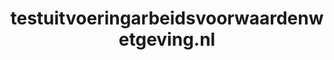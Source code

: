 ---
layout: post
title:  "testuitvoeringarbeidsvoorwaardenwetgeving.nl"
internal_url:  "/data/testuitvoeringarbeidsvoorwaardenwetgeving.nl.html"
categories: dutchgov
---